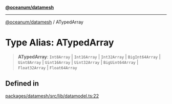 [**@oceanum/datamesh**](../README.md)

***

[@oceanum/datamesh](../README.md) / ATypedArray

# Type Alias: ATypedArray

> **ATypedArray**: `Int8Array` \| `Int16Array` \| `Int32Array` \| `BigInt64Array` \| `Uint8Array` \| `Uint16Array` \| `Uint32Array` \| `BigUint64Array` \| `Float32Array` \| `Float64Array`

## Defined in

[packages/datamesh/src/lib/datamodel.ts:22](https://github.com/oceanum-io/oceanum-js/blob/8743de96e5f943db8ec0df1328a02f233bca002b/packages/datamesh/src/lib/datamodel.ts#L22)
